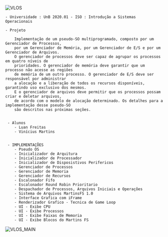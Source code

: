 
 
![VLOS](https://raw.githubusercontent.com/luandkg/iso/master/res/VLOS.png)

    - Universidade : UnB 2020.01 - ISO : Introdução a Sistemas Operacionais
    
    - Projeto
    
        Implementação de um pseudo-SO multiprogramado, composto por um Gerenciador de Processos,
        por um Gerenciador de Memória, por um Gerenciador de E/S e por um Gerenciador de Arquivos.
        O gerenciador de processos deve ser capaz de agrupar os processos em quatro níveis de
        prioridades. O gerenciador de memória deve garantir que um processo não acesse as regiões
        de memória de um outro processo. O gerenciador de E/S deve ser responsável por administrar
        a alocação e a liberação de todos os recursos disponíveis, garantindo uso exclusivo dos mesmos.
        E o gerenciador de arquivos deve permitir que os processos possam criar e deletar arquivos,
        de acordo com o modelo de alocação determinado. Os detalhes para a implementação desse pseudo-SO
        são descritos nas próximas seções.
    
     
     - Alunos
        - Luan Freitas
        - Vinícius Martins
        
        
     - IMPLEMENTAÇÕES
        - Pseudo OS 
        - Inicializador de Arquitura
        - Inicializador de Processador
        - Inicializador de Disposistivos Perifericos
        - Gerenciador de Processos
        - Gerenciador de Memoria
        - Gerenciador de Recursos
        - Escalonador Fifo
        - Escalonador Round Robin Prioritario
        - Despachador de Processos, Arquivos Iniciais e Operações
        - Sistema de Arquivos MartinsFS 1.0
        - Interface Grafica com iFrame
        - Renderizador Grafico - Tecnica de Game Loop
        - UI - Exibe CPU
        - UI - Exibe Processos
        - UI - Exibe Faixas de Memoria
        - UI - Exibe Blocos do Martins FS
     
     
![VLOS_MAIN](https://raw.githubusercontent.com/luandkg/iso/master/res/vlos_main.png)
